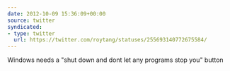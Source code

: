 ```yaml
---
date: 2012-10-09 15:36:09+00:00
source: twitter
syndicated:
- type: twitter
  url: https://twitter.com/roytang/statuses/255693140772675584/
---
```


Windows needs a "shut down and dont let any programs stop you" button